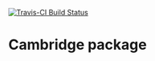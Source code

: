 [![Travis-CI Build Status](https://travis-ci.org/magnusmunch/cambridge.svg?branch=master)](https://travis-ci.org/magnusmunch/cambridge)

# Cambridge package